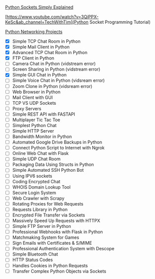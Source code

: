 [Python Sockets Simply Explained](https://www.youtube.com/watch?v=YwWfKitB8aA&ab_channel=NeuralNine)

[https://www.youtube.com/watch?v=3QiPPX-KeSc&ab_channel=TechWithTim](Python Socket Programming Tutorial)

[Python Networking Projects](https://www.youtube.com/playlist?list=PL7yh-TELLS1FwBSNR_tH7qVbNpYHL4IQs)

- [X] Simple TCP Chat Room in Python
- [X] Simple Mail Client in Python
- [X] Advanced TCP Chat Room in Python
- [X] FTP Client in Python
- [ ] Camera Chat in Python (vidstream error)
- [ ] Screen Sharing in Python (vidstream error)
- [X] Simple GUI Chat in Python
- [ ] Simple Voice Chat in Python  (vidsream error)
- [ ] Zoom Clone in Python (vidsream error)
- [ ] Web Browser in Python
- [ ] Mail Client with GUI
- [ ] TCP VS UDP Sockets
- [ ] Proxy Servers
- [ ] Simple REST API with FASTAPI
- [ ] Multiplayer Tic Tac Toe
- [ ] Simplest Python Chat
- [ ] Simple HTTP Server
- [ ] Bandwidth Monitor in Python
- [ ] Automated Google Drive Backups in Python
- [ ] Connect Python Script to Internet with Ngrok
- [ ] Online Web Chat with Flask
- [ ] Simple UDP Chat Room
- [ ] Packaging Data Using Structs in Python
- [ ] Simple Automated SSH Python Bot
- [ ] Using IPV6 sockets
- [ ] Coding Encrypted Chat
- [ ] WHOIS Domain Lookup Tool
- [ ] Secure Login System
- [ ] Web Crawler with Scrapy
- [ ] Rotating Proxies for Web Requests
- [ ] Requests Library in Python
- [ ] Encrypted File Transfer via Sockets
- [ ] Massively Speed Up Requests with HTTPX
- [ ] Simple FTP Server in Python
- [ ] Professional Webhooks with Flask in Python
- [ ] Matchmaking System for Games 
- [ ] Sign Emails with Certificates & S/MIME 
- [ ] Professional Authentication System with Descope
- [ ] Simple Bluetooth Chat
- [ ] HTTP Status Codes
- [ ] Handles Cookies in Python Requests
- [ ] Transfer Complex Python Objects via Sockets